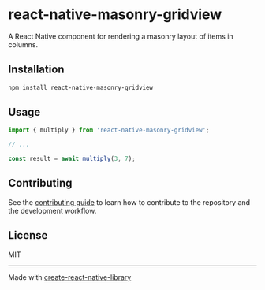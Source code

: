 # react-native-masonry-gridview

A React Native component for rendering a masonry layout of items in columns.

## Installation

```sh
npm install react-native-masonry-gridview
```

## Usage

```js
import { multiply } from 'react-native-masonry-gridview';

// ...

const result = await multiply(3, 7);
```

## Contributing

See the [contributing guide](CONTRIBUTING.md) to learn how to contribute to the repository and the development workflow.

## License

MIT

---

Made with [create-react-native-library](https://github.com/callstack/react-native-builder-bob)

